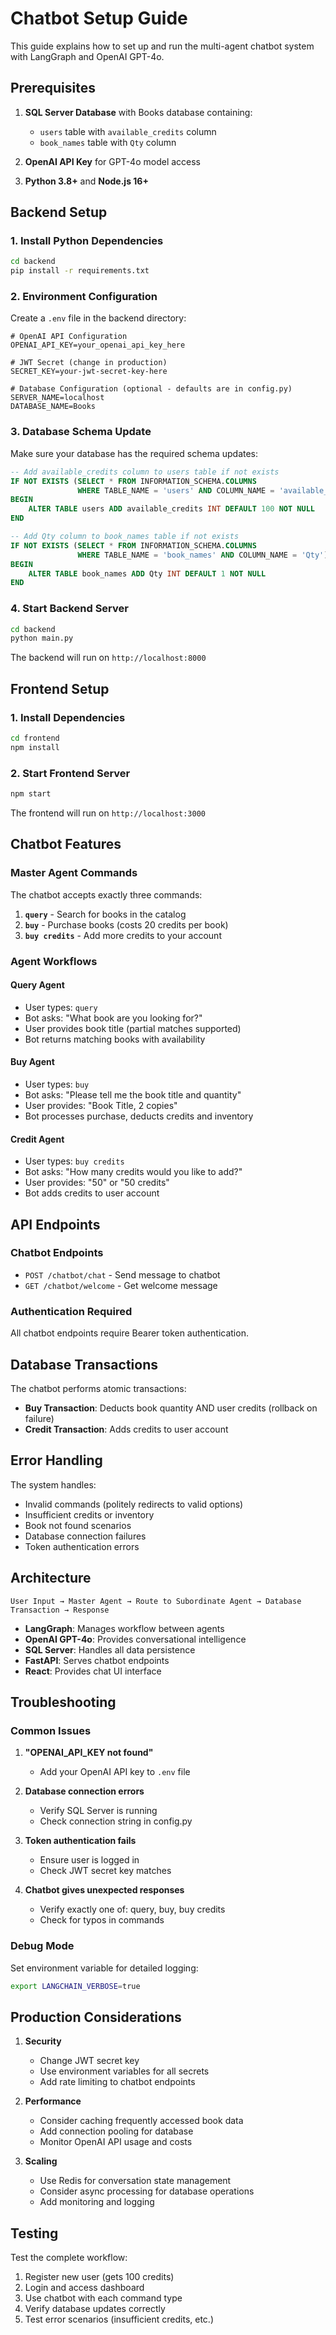 # Chatbot Setup Guide

This guide explains how to set up and run the multi-agent chatbot system with LangGraph and OpenAI GPT-4o.

## Prerequisites

1. **SQL Server Database** with Books database containing:
   - `users` table with `available_credits` column
   - `book_names` table with `Qty` column
   
2. **OpenAI API Key** for GPT-4o model access

3. **Python 3.8+** and **Node.js 16+**

## Backend Setup

### 1. Install Python Dependencies

```bash
cd backend
pip install -r requirements.txt
```

### 2. Environment Configuration

Create a `.env` file in the backend directory:

```env
# OpenAI API Configuration
OPENAI_API_KEY=your_openai_api_key_here

# JWT Secret (change in production)
SECRET_KEY=your-jwt-secret-key-here

# Database Configuration (optional - defaults are in config.py)
SERVER_NAME=localhost
DATABASE_NAME=Books
```

### 3. Database Schema Update

Make sure your database has the required schema updates:

```sql
-- Add available_credits column to users table if not exists
IF NOT EXISTS (SELECT * FROM INFORMATION_SCHEMA.COLUMNS 
               WHERE TABLE_NAME = 'users' AND COLUMN_NAME = 'available_credits')
BEGIN
    ALTER TABLE users ADD available_credits INT DEFAULT 100 NOT NULL
END

-- Add Qty column to book_names table if not exists  
IF NOT EXISTS (SELECT * FROM INFORMATION_SCHEMA.COLUMNS 
               WHERE TABLE_NAME = 'book_names' AND COLUMN_NAME = 'Qty')
BEGIN
    ALTER TABLE book_names ADD Qty INT DEFAULT 1 NOT NULL
END
```

### 4. Start Backend Server

```bash
cd backend
python main.py
```

The backend will run on `http://localhost:8000`

## Frontend Setup

### 1. Install Dependencies

```bash
cd frontend
npm install
```

### 2. Start Frontend Server

```bash
npm start
```

The frontend will run on `http://localhost:3000`

## Chatbot Features

### Master Agent Commands

The chatbot accepts exactly three commands:

1. **`query`** - Search for books in the catalog
2. **`buy`** - Purchase books (costs 20 credits per book)
3. **`buy credits`** - Add more credits to your account

### Agent Workflows

#### Query Agent
- User types: `query`
- Bot asks: "What book are you looking for?"
- User provides book title (partial matches supported)
- Bot returns matching books with availability

#### Buy Agent
- User types: `buy`
- Bot asks: "Please tell me the book title and quantity"
- User provides: "Book Title, 2 copies"
- Bot processes purchase, deducts credits and inventory

#### Credit Agent
- User types: `buy credits`
- Bot asks: "How many credits would you like to add?"
- User provides: "50" or "50 credits"
- Bot adds credits to user account

## API Endpoints

### Chatbot Endpoints

- `POST /chatbot/chat` - Send message to chatbot
- `GET /chatbot/welcome` - Get welcome message

### Authentication Required
All chatbot endpoints require Bearer token authentication.

## Database Transactions

The chatbot performs atomic transactions:

- **Buy Transaction**: Deducts book quantity AND user credits (rollback on failure)
- **Credit Transaction**: Adds credits to user account

## Error Handling

The system handles:
- Invalid commands (politely redirects to valid options)
- Insufficient credits or inventory
- Book not found scenarios
- Database connection failures
- Token authentication errors

## Architecture

```
User Input → Master Agent → Route to Subordinate Agent → Database Transaction → Response
```

- **LangGraph**: Manages workflow between agents
- **OpenAI GPT-4o**: Provides conversational intelligence
- **SQL Server**: Handles all data persistence
- **FastAPI**: Serves chatbot endpoints
- **React**: Provides chat UI interface

## Troubleshooting

### Common Issues

1. **"OPENAI_API_KEY not found"**
   - Add your OpenAI API key to `.env` file
   
2. **Database connection errors**
   - Verify SQL Server is running
   - Check connection string in config.py
   
3. **Token authentication fails**
   - Ensure user is logged in
   - Check JWT secret key matches

4. **Chatbot gives unexpected responses**
   - Verify exactly one of: query, buy, buy credits
   - Check for typos in commands

### Debug Mode

Set environment variable for detailed logging:
```bash
export LANGCHAIN_VERBOSE=true
```

## Production Considerations

1. **Security**
   - Change JWT secret key
   - Use environment variables for all secrets
   - Add rate limiting to chatbot endpoints

2. **Performance**
   - Consider caching frequently accessed book data
   - Add connection pooling for database
   - Monitor OpenAI API usage and costs

3. **Scaling**
   - Use Redis for conversation state management
   - Consider async processing for database operations
   - Add monitoring and logging

## Testing

Test the complete workflow:
1. Register new user (gets 100 credits)
2. Login and access dashboard
3. Use chatbot with each command type
4. Verify database updates correctly
5. Test error scenarios (insufficient credits, etc.)